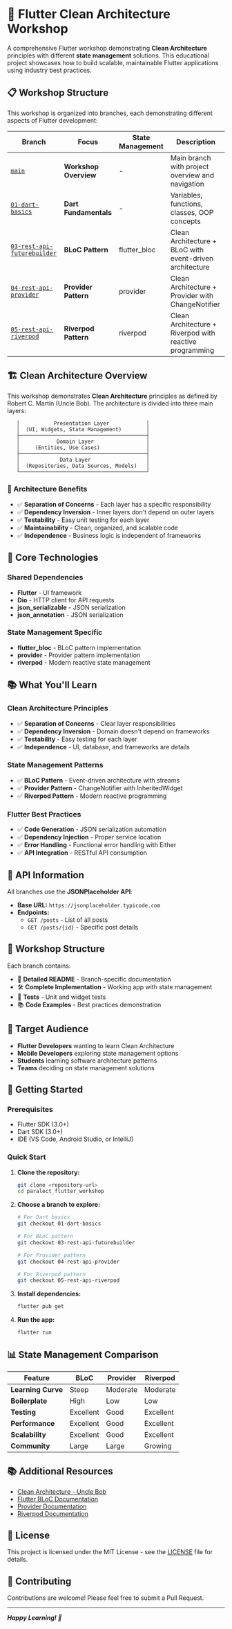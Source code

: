 # 🚀 Flutter Clean Architecture Workshop

A comprehensive Flutter workshop demonstrating **Clean Architecture** principles with different **state management** solutions. This educational project showcases how to build scalable, maintainable Flutter applications using industry best practices.

## 📋 Workshop Structure

This workshop is organized into branches, each demonstrating different aspects of Flutter development:

| Branch | Focus | State Management | Description |
|--------|-------|------------------|-------------|
| [`main`](../../tree/main) | **Workshop Overview** | - | Main branch with project overview and navigation |
| [`01-dart-basics`](../../tree/01-dart-basics) | **Dart Fundamentals** | - | Variables, functions, classes, OOP concepts |
| [`03-rest-api-futurebuilder`](../../tree/03-rest-api-futurebuilder) | **BLoC Pattern** | flutter_bloc | Clean Architecture + BLoC with event-driven architecture |
| [`04-rest-api-provider`](../../tree/04-rest-api-provider) | **Provider Pattern** | provider | Clean Architecture + Provider with ChangeNotifier |
| [`05-rest-api-riverpod`](../../tree/05-rest-api-riverpod) | **Riverpod Pattern** | riverpod | Clean Architecture + Riverpod with reactive programming |

## 🏗️ Clean Architecture Overview

This workshop demonstrates **Clean Architecture** principles as defined by Robert C. Martin (Uncle Bob). The architecture is divided into three main layers:

```┌─────────────────────────────────────────┐
   │           Presentation Layer            │
   │  (UI, Widgets, State Management)        │
   ├─────────────────────────────────────────┤
   │            Domain Layer                 │
   │     (Entities, Use Cases)               │
   ├─────────────────────────────────────────┤
   │             Data Layer                  │
   │  (Repositories, Data Sources, Models)   │
   └─────────────────────────────────────────┘
```

### 🎯 Architecture Benefits

- ✅ **Separation of Concerns** - Each layer has a specific responsibility
- ✅ **Dependency Inversion** - Inner layers don't depend on outer layers
- ✅ **Testability** - Easy unit testing for each layer
- ✅ **Maintainability** - Clean, organized, and scalable code
- ✅ **Independence** - Business logic is independent of frameworks

## 🔧 Core Technologies

### Shared Dependencies

- **Flutter** - UI framework
- **Dio** - HTTP client for API requests
- **json_serializable** - JSON serialization
- **json_annotation** - JSON serialization

### State Management Specific

- **flutter_bloc** - BLoC pattern implementation
- **provider** - Provider pattern implementation
- **riverpod** - Modern reactive state management

## 📚 What You'll Learn

### Clean Architecture Principles

- ✅ **Separation of Concerns** - Clear layer responsibilities
- ✅ **Dependency Inversion** - Domain doesn't depend on frameworks
- ✅ **Testability** - Easy testing for each layer
- ✅ **Independence** - UI, database, and frameworks are details

### State Management Patterns

- ✅ **BLoC Pattern** - Event-driven architecture with streams
- ✅ **Provider Pattern** - ChangeNotifier with InheritedWidget
- ✅ **Riverpod Pattern** - Modern reactive programming

### Flutter Best Practices

- ✅ **Code Generation** - JSON serialization automation
- ✅ **Dependency Injection** - Proper service location
- ✅ **Error Handling** - Functional error handling with Either
- ✅ **API Integration** - RESTful API consumption

## 🔗 API Information

All branches use the **JSONPlaceholder API**:

- **Base URL:** `https://jsonplaceholder.typicode.com`
- **Endpoints:**
  - `GET /posts` - List of all posts
  - `GET /posts/{id}` - Specific post details

## 📝 Workshop Structure

Each branch contains:

- 📖 **Detailed README** - Branch-specific documentation
- 🛠️ **Complete Implementation** - Working app with state management
- 🧪 **Tests** - Unit and widget tests
- 📚 **Code Examples** - Best practices demonstration

## 🎯 Target Audience

- **Flutter Developers** wanting to learn Clean Architecture
- **Mobile Developers** exploring state management options
- **Students** learning software architecture patterns
- **Teams** deciding on state management solutions

## 🚀 Getting Started

### Prerequisites

- Flutter SDK (3.0+)
- Dart SDK (3.0+)
- IDE (VS Code, Android Studio, or IntelliJ)

### Quick Start

1. **Clone the repository:**

   ```bash
   git clone <repository-url>
   cd paralect_flutter_workshop
   ```

2. **Choose a branch to explore:**

   ```bash
   # For Dart basics
   git checkout 01-dart-basics
   
   # For BLoC pattern
   git checkout 03-rest-api-futurebuilder
   
   # For Provider pattern  
   git checkout 04-rest-api-provider
   
   # For Riverpod pattern
   git checkout 05-rest-api-riverpod
   ```

3. **Install dependencies:**

   ```bash
   flutter pub get
   ```

4. **Run the app:**

   ```bash
   flutter run
   ```

## 📊 State Management Comparison

| Feature | BLoC | Provider | Riverpod |
|---------|------|----------|----------|
| **Learning Curve** | Steep | Moderate | Moderate |
| **Boilerplate** | High | Low | Low |
| **Testing** | Excellent | Good | Excellent |
| **Performance** | Excellent | Good | Excellent |
| **Scalability** | Excellent | Good | Excellent |
| **Community** | Large | Large | Growing |

## 📚 Additional Resources

- [Clean Architecture - Uncle Bob](https://blog.cleancoder.com/uncle-bob/2012/08/13/the-clean-architecture.html)
- [Flutter BLoC Documentation](https://bloclibrary.dev/)
- [Provider Documentation](https://pub.dev/packages/provider)
- [Riverpod Documentation](https://riverpod.dev/)

## 📄 License

This project is licensed under the MIT License - see the [LICENSE](LICENSE) file for details.

## 🤝 Contributing

Contributions are welcome! Please feel free to submit a Pull Request.

---

***Happy Learning! 🎉***
